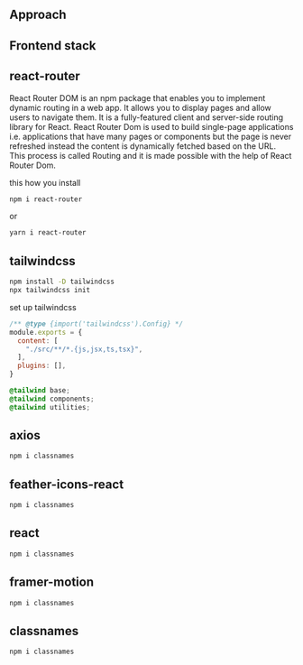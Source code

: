 ## Approach


## Frontend stack

## react-router
React Router DOM is an npm package that enables you to implement dynamic routing in a web app. It allows you to display pages and allow users to navigate them. It is a fully-featured client and server-side routing library for React. React Router Dom is used to build single-page applications i.e. applications that have many pages or components but the page is never refreshed instead the content is dynamically fetched based on the URL. This process is called Routing and it is made possible with the help of React Router Dom.

this how you install
```bash
npm i react-router
```
or
```bash
yarn i react-router
```

## tailwindcss

```bash
npm install -D tailwindcss
npx tailwindcss init
```

set up tailwindcss

````javascript
/** @type {import('tailwindcss').Config} */
module.exports = {
  content: [
    "./src/**/*.{js,jsx,ts,tsx}",
  ],
  plugins: [],
}
````

````css
@tailwind base;
@tailwind components;
@tailwind utilities;
````



## axios

```bash
npm i classnames
```

## feather-icons-react

```bash
npm i classnames
```

## react

```bash
npm i classnames
```

## framer-motion

```bash
npm i classnames
```

## classnames

```bash
npm i classnames
```
